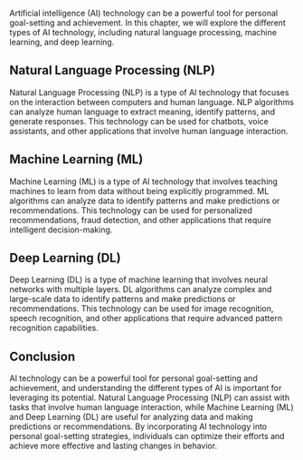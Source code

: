 
Artificial intelligence (AI) technology can be a powerful tool for personal goal-setting and achievement. In this chapter, we will explore the different types of AI technology, including natural language processing, machine learning, and deep learning.

Natural Language Processing (NLP)
---------------------------------

Natural Language Processing (NLP) is a type of AI technology that focuses on the interaction between computers and human language. NLP algorithms can analyze human language to extract meaning, identify patterns, and generate responses. This technology can be used for chatbots, voice assistants, and other applications that involve human language interaction.

Machine Learning (ML)
---------------------

Machine Learning (ML) is a type of AI technology that involves teaching machines to learn from data without being explicitly programmed. ML algorithms can analyze data to identify patterns and make predictions or recommendations. This technology can be used for personalized recommendations, fraud detection, and other applications that require intelligent decision-making.

Deep Learning (DL)
------------------

Deep Learning (DL) is a type of machine learning that involves neural networks with multiple layers. DL algorithms can analyze complex and large-scale data to identify patterns and make predictions or recommendations. This technology can be used for image recognition, speech recognition, and other applications that require advanced pattern recognition capabilities.

Conclusion
----------

AI technology can be a powerful tool for personal goal-setting and achievement, and understanding the different types of AI is important for leveraging its potential. Natural Language Processing (NLP) can assist with tasks that involve human language interaction, while Machine Learning (ML) and Deep Learning (DL) are useful for analyzing data and making predictions or recommendations. By incorporating AI technology into personal goal-setting strategies, individuals can optimize their efforts and achieve more effective and lasting changes in behavior.

